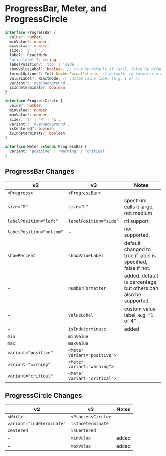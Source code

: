# ProgressBar, Meter, and ProgressCircle

```typescript
interface ProgressBar {
  value?: number,
  minValue?: number,
  maxValue?: number,
  size?: 'S' | 'L',
  label?: ReactNode,
  'aria-label'?: string,
  labelPosition?: 'top' | 'side',
  showValueLabel?: boolean, // true by default if label, false by default if not
  formatOptions?: Intl.NumberFormatOptions, // defaults to formatting as a percentage.
  valueLabel?: ReactNode, // custom value label (e.g. 1 of 4)
  variant?: 'overBackground',
  isIndeterminate?: boolean
}

interface ProgressCircle {
  value?: number,
  minValue?: number,
  maxValue?: number,
  size?: 'S' | 'M' | 'L',
  variant?: 'overBackground',
  isCentered?: boolean,
  isIndeterminate?: boolean
}

interface Meter extends ProgressBar {
  variant: 'positive' | 'warning' | 'critical'
}
```

## ProgressBar Changes
| **v2**                         | **v3**                       | **Notes**                                                       |
| ------------------------------ | ---------------------------- | --------------------------------------------------------------- |
| `<Progress>`                   | `<ProgressBar>`              |                                                                 |
| `size="M"`                     | `size="L"`                   | spectrum calls it large, not medium                             |
| `labelPosition="left"`         | `labelPosition="side"`       | rtl support                                                     |
| `labelPosition="bottom"`       | -                            | not supported.                                                  |
| `showPercent`                  | `showValueLabel`             | default changed to true if label is specified, false if not.    |
| -                              | `numberFormatter`            | added. default is percentage, but others can also be supported. |
| -                              | `valueLabel`                 | custom value label, e.g. “1 of 4”                               |
| -                              | `isIndeterminate`            | added                                                           |
| `min`                          | `minValue`                   |                                                                 |
| `max`                          | `maxValue`                   |                                                                 |
| `variant="positive"`           | `<Meter variant="positive">` |                                                                 |
| `variant="warning"`            | `<Meter variant="warning">`  |                                                                 |
| `variant="critical"`           | `<Meter variant="critical">` |                                                                 |

## ProgressCircle Changes
| **v2**                          | **v3**             | **Notes** |
| ------------------------------- | ------------------ | --------- |
| `<Wait>`                        | `<ProgressCircle>` |           |
| `variant="indeterminate"`       | `isIndeterminate`  |           |
| `centered`                      | `isCentered`       |           |
| -                               | `minValue`         | added     |
| -                               | `maxValue`         | added     |
